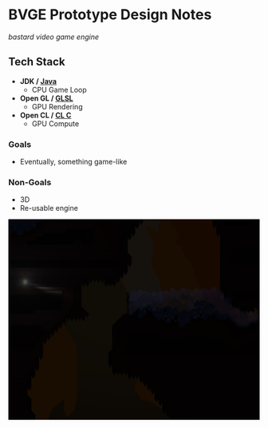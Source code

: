 
BVGE Prototype Design Notes
=
_bastard video game engine_

Tech Stack
-
- **JDK / [Java](https://docs.oracle.com/en/java/javase/21/docs/api/index.html)** 
  - CPU Game Loop
- **Open GL / [GLSL](https://www.khronos.org/opengl/wiki/Core_Language_(GLSL))**
  - GPU Rendering 
- **Open CL / [CL C](https://man.opencl.org/)**
  - GPU Compute

### Goals

- Eventually, something game-like

### Non-Goals
- 3D
- Re-usable engine

![alt text](https://github.com/controllerface/bvge/blob/world-gen/src/main/resources/img/screenshot1.png)
